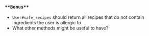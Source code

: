 ### `**Bonus**`
- `User#safe_recipes`
should return all recipes that do not contain ingredients the user is allergic to
- What other methods might be useful to have?
